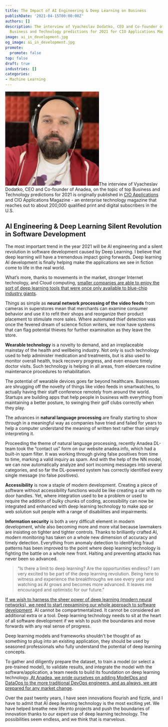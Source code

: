 ```yaml
---
title: The Impact of AI Engineering & Deep Learning on Business
publishDate: '2021-04-15T00:00:00Z'
authors: []
description: The interview of Vyacheslav Dodatko, CEO and Co-founder of Anadea, on
  Business and Technology predictions for 2021 for CIO Applications Magazine.
image: ai_in_development.jpg
og_image: ai_in_development.jpg
promote:
  promote: false
top: false
draft: true
industries: []
categories:
- Machine Learning
---
```

<img src="slava_dodatko.jpg" width='300' class="float-left">The interview of Vyacheslav Dodatko, CEO and Co-founder of Anadea, on the topic of top Business and Technology predictions for 2021 is originally published in <a href="https://education.cioapplications.com/" rel="nofollow" target="_blank">CIO Applications</a> and CIO Applications Magazine - an enterprise technology magazine that reaches out to about 200,000 qualified print and digital subscribers in the U.S.

## AI Engineering & Deep Learning Silent Revolution in Software Development

The most important trend in the year 2021 will be AI engineering and a silent revolution in software development caused by Deep Learning. I believe that deep learning will have a tremendous impact going forwards. Deep learning AI development is finally helping make the applications we see in fiction come to life in the real world.

What’s more, thanks to movements in the market, stronger Internet technology, and Cloud computing, <ins>smaller companies are able to enjoy the sort of deep learning tools that were once only available to blue-chip industry giants</ins>.

Things as simple as **neural network processing of the video feeds** from cameras in superstores mean that merchants can examine consumer behavior and use it to refit their shops and reorganize their product placement to stimulate more sales. Where automated thief detection was once the fevered dream of science fiction writers, we now have systems that can flag potential thieves for further examination as they leave the store.

**Wearable technology** is a novelty to demand, and an irreplaceable mainstay of the health and wellbeing industry. Not only is such technology used to help administer medication and treatments, but is also used to monitor overall health, track recovery progress, and even ensure timely doctor visits. Such technology is helping in all areas, from eldercare routine maintenance procedures to rehabilitation.

The potential of wearable devices goes far beyond healthcare. Businesses are shrugging off the novelty of things like video feeds in smartwatches, to actually having their staff conference remotely from around the world. Startups are building apps that help people in business with everything from maintaining a better posture, to swinging their golf clubs correctly when they play.

The advances in **natural language processing** are finally starting to show through in a meaningful way as companies have tried and failed for years to help a computer understand the meaning of written text rather than simply interpreting it.

Proceeding the theme of natural language processing, recently Anadea DL-team took the “contact us” form on our website anadea.info, which had a built-in spam filter. It was working through giving false positives from time to time, marking a valid inquiry as spam. And with the help of the NN model, we can now automatically analyze and sort incoming messages into several categories, and so far the DL-powered system has correctly identified every single message (no false positives).

**Accessibility** is now a staple of modern development. Creating a piece of software without accessibility functions would be like creating a car with no door handles. Yet, where integration used to be a problem or used to require the addition of bulky chunks of coding, accessibility can now be integrated and enhanced with deep learning technology to make app or web solution suit people with a range of disabilities and impairments.

**Information security** is both a very difficult element in modern development, while also becoming more and more vital because lawmakers are insisting on tighter and tighter controls. Thanks to brilliantly crafted AI, modern monitoring has taken on a whole new dimension of accuracy and timely detection. Everything from anomaly detection to identifying fraud patterns has been improved to the point where deep learning technology is fighting the battle on a whole new front. Halting and preventing attacks has never been so advanced.

>“Is there a limit to deep learning? Are the opportunities endless? I am very excited to be part of the deep learning revolution. Being here to witness and experience the breakthroughs we see every year and watching as AI grows and becomes more advanced. It leaves me encouraged and optimistic for our future.”

<ins>If we wish to harness the sheer power of deep learning (modern neural networks), we need to start reexamining our whole approach to software development</ins>. AI cannot be compartmentalized. It cannot be considered an additional extra or a tool. Deep learning technology needs to sit at the heart of all software development if we wish to push the boundaries and move forwards with any real sense of progress.

Deep learning models and frameworks shouldn't be thought of as something to plug into an existing application, they should be used by seasoned professionals who fully understand the potential of deep learning concepts.

To gather and diligently prepare the dataset, to train a model (or select a pre-trained model), to validate results, and integrate the model with the software/application, a team needs to build its foundation on deep learning technology.<ins> At Anadea, we pride ourselves on adding ModelOps and DataOps to the more traditional DevOps engineers, and as always, we are prepared for any market change</ins>.

Over the past twenty years, I have seen innovations flourish and fizzle, and I have to admit that AI deep learning technology is the most exciting yet. We have helped breathe new life into projects and push the boundaries of innovation thanks to our expert use of deep learning technology. The possibilities seem endless, and we think that is marvelous.

